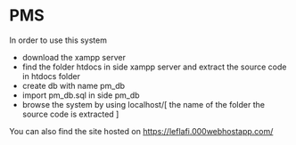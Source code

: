 # PMS 
In order to use this system
- download the xampp server
- find the folder htdocs in side xampp server and extract the source code in htdocs folder
- create db with name pm_db
- import pm_db.sql in side pm_db
- browse the system by using localhost/[ the name of the folder the source code is extracted ]


You can also find the site hosted on https://leflafi.000webhostapp.com/
